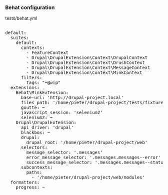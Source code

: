 <h3>Behat configuration</h3>
          <p>tests/behat.yml</p>
          <pre><div class="hljs">
default:
  suites:
    default:
      contexts:
        - FeatureContext
        - Drupal\DrupalExtension\Context\DrupalContext
        - Drupal\DrupalExtension\Context\DrushContext
        - Drupal\DrupalExtension\Context\MessageContext
        - Drupal\DrupalExtension\Context\MinkContext
      filters:
        tags: "~@wip"
  extensions:
    Behat\MinkExtension:
      base-url: 'http://drupal-project.local'
      files_path: '/home/pieter/drupal-project/tests/fixtures/files'
      goutte: ~
      javascript_session: 'selenium2'
      selenium2: ~
    Drupal\DrupalExtension:
      api_driver: 'drupal'
      blackbox: ~
      drupal:
        drupal_root: '/home/pieter/drupal-project/web'
      selectors:
        message_selector: '.messages'
        error_message_selector: '.messages.messages--error'
        success_message_selector: '.messages.messages--status'
      subcontexts:
        paths:
          - '/home/pieter/drupal-project/web/modules'
  formatters:
    progress: ~
          </div></pre>
        